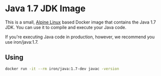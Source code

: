 # Java 1.7 JDK Image

This is a small, [Alpine Linux](http://www.alpinelinux.org/) based Docker image
that contains the Java 1.7 JDK. You can use it to compile and execute your Java code.

If you're executing Java code in production, however, we recommend you use iron/java:1.7.

## Using

```sh
docker run -it --rm iron/java:1.7-dev javac -version
```
